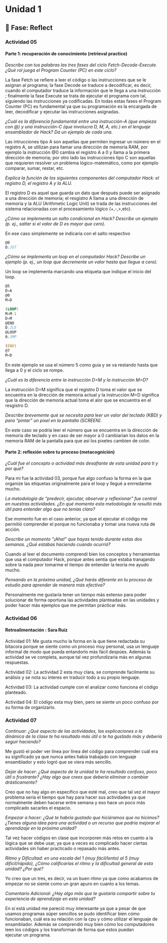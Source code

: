 # Unidad 1

## 🤔 Fase: Reflect

### Actividad 05 

#### Parte 1: recuperación de conocimiento (retrieval practice)

_Describe con tus palabras las tres fases del ciclo Fetch-Decode-Execute. ¿Qué rol juega el Program Counter (PC) en este ciclo?_

La fase Fetch se refiere a leer el código o las instrucciones que se le asignan al programa; la fase Decode se traduce a decodificar, es decir, cuando el computador traduce la información que le llega a una instrucción ; finalmente la fase Execute se trata de ejecutar el programa com tal, siguiendo las instrucciones ya codificadas. En todas estas fases el Program Counter (PC) es fundamental ya que su programación es la encargada de leer, decodificar y ejecutar las instrucciones asignadas.

_¿Cuál es la diferencia fundamental entre una instrucción-A (que empieza con @) y una instrucción-C (que involucra D, M, A, etc.) en el lenguaje ensamblador de Hack? Da un ejemplo de cada una._

Las intrucciones tipo A son aquellas que permiten ingresar un número en el registro A, se utilizan para llamar una dirección de memoria RAM, por ejemplo la instrucción @0 cambia el registro A a 0 y llama a la primera dirección de memoria; por otro lado las instrucciones tipo C son aquellas que requieren resolver un problema lógico-matemático, como por ejemplo comparar, sumar, restar, etc.  

_Explica la función de los siguientes componentes del computador Hack: el registro D, el registro A y la ALU._

El registro D es aquel que guarda un dato que después puede ser asignado a una dirección de memoria; el resgistro A llama a una dirección de memoria y la ALU (Arithmetic Logic Unit) se trada de las instrucciones del sistema relacionadas con el procesamiento lógico (+,-,>,etc).

_¿Cómo se implementa un salto condicional en Hack? Describe un ejemplo (p. ej., saltar si el valor de D es mayor que cero)._

En ese caso simplemente se indicaria con el salto respectivo 
``` asm
@0
D;JGT
```
_¿Cómo se implementa un loop en el computador Hack? Describe un ejemplo (p. ej., un loop que decremente un valor hasta que llegue a cero)._

Un loop se implementa marcando una etiqueta que indique el inicio del loop.

``` asm
@5
D=A
@0
M=D

(LOOP)
M=M-1
D=M
@END
D;JLE
@LOOP
0;JMP

(END)
@7
M=D
```
En este ejemplo se usa el número 5 como guia y se va restando hasta que llega a 0 y el ciclo se rompe.

_¿Cuál es la diferencia entre la instrucción D=M y la instrucción M=D?_

La instrucción D=M significa que el registro D toma el valor que se encuentra en la dirección de memoria actual y la instrucción M=D significa que la dirección de memoria actual toma el alor que se encuentra en el resgistro D.

_Describe brevemente qué se necesita para leer un valor del teclado (KBD) y para “pintar” un pixel en la pantalla (SCREEN)._

En este caso se podría leer el número que se encuentra en la dirección de memoria dle teclado y en caso de ser mayor a 0 cambiarian los datos en la memoria RAM de la pantalla para que así los pixeles cambien de color.

#### Parte 2: reflexión sobre tu proceso (metacognición)

_¿Cuál fue el concepto o actividad más desafiante de esta unidad para ti y por qué?_

Para mi fue la actividad 03, porque fue algo confuso la forma en la que organize las etiquetas originalmente para el loop y llegué a enrredarme mucho.

_La metodología de “predecir, ejecutar, observar y reflexionar” fue central en nuestras actividades. ¿En qué momento esta metodología te resultó más útil para entender algo que no tenías claro?_

Ese momento fue en el caso anterior, ya que el ejecutar el código me permitió comprender el porque no funcionaba y tomar una nueva ruta de acción.

_Describe un momento “¡Aha!” que hayas tenido durante estas dos semanas. ¿Qué estabas haciendo cuando ocurrió?_

Cuando al leer el documento comprendi bien los conceptos y herramientas que usa el computador Hack, porque antes sentía que estaba tranajando sobre la nada peor tomarme el tiempo de entender la teoría me ayudo mucho.

_Pensando en la próxima unidad, ¿Qué harás diferente en tu proceso de estudio para aprender de manera más efectiva?_

Personalmente me gustaría tener un tiempo más extenso para poder solucionar de forma oportuna las actividades planteadas en las unidades y poder hacer más ejemplos que me permitan prácticar más.

### Actividad 06

#### Retroalimentación : Sara Ruiz

Actividad 01: Me gusta mucho la forma en la que tiene redactada su bitacora porque se siente como un proceso muy personal, usa un lenguaje informal de modo que pueda entandorlo más fácil despúes. Además la actividad se ve completa, aunque tal vez profundizaría más en algunas respuestas.

Actividad 02: La actividad 2 esta muy clara, se comprende facilmente su análisis y se nota su interes en traducir todo a su propio lenguaje. 

Actividad 03: La actividad cumple con el analizar como funciona el código planteado.

Actividad 04: El código esta muy bien, pero se siente un poco confuso por su forma de organizarlo.

### Actividad 07

_Continuar: ¿Qué aspecto de las actividades, las explicaciones o la dinámica de la clase te ha resultado más útil o te ha gustado más y debería seguir haciendo?_

Me gustó el poder ver línea por línea del código para comprender cuál era su significado ya que nunca antes había trabajado con lenguaje ensamblador y esto logró que se viera más sencillo.

_Dejar de hacer: ¿Qué aspecto de la unidad te ha resultado confuso, poco útil o frustrante? ¿Hay algo que crees que debería eliminar o cambiar drásticamente?_

Creo que no hay algo en específico que esté mal, creo que tal vez el mayor problema sería el tiempo que hay para hacer sus actividades ya que normalmente deben hacerse entre semana y eso hace un poco más complicado sacarles el espacio.

_Empezar a hacer: ¿Qué te habría gustado que hiciéramos que no hicimos? ¿Tienes alguna idea para una actividad o un recurso que podría mejorar el aprendizaje en la próxima unidad?_

Tal vez hacer códigos en clase que incorporen más retos en cuanto a la lógica que se debe usar, ya que a veces es complicado hacer ciertas actividades sin haber practicado o repasado más antes.

_Ritmo y Dificultad: en una escala del 1 (muy fácil/lento) al 5 (muy difícil/rápido), ¿Cómo calificarías el ritmo y la dificultad general de esta unidad? ¿Por qué?_

Yo creo que un tres, es decir, va un buen ritmo ya que como acabamos de empezar no se siente como un gran apuro en cuanto a los temas.

_Comentario Adicional: ¿Hay algo más que te gustaría compartir sobre tu experiencia de aprendizaje en esta unidad?_

En sí está unidad me pareció muy interesante ya que a pesar de que usamos programas súper sencillos se pudo identificar bien cómo funcionaban, cuál era su relación con la cpu y cómo utilizar el lenguaje de ensamblador. Además se comprendió muy bien cómo los computadores leen los códigos y los transforman de forma que estos puedan ejecutar un programa.
